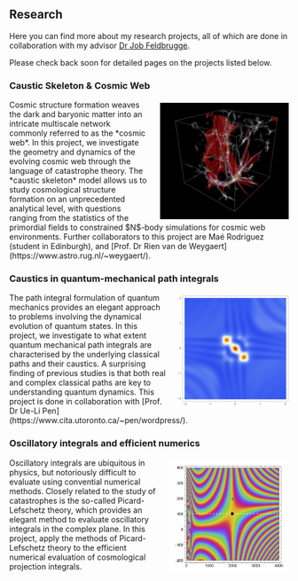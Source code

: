 ## Research

Here you can find more about my research projects, all of which are done in collaboration with my advisor [Dr Job Feldbrugge](https://jfeldbrugge.github.io).

Please check back soon for detailed pages on the projects listed below.

### Caustic Skeleton & Cosmic Web

<div style="position: relative; min-height: 210px;">
<div style="text-align: right; display: inline-block; float: right;">
<img src="./contents/figures/fig-caustic_skeleton.jpeg" style="height: 210px; width: auto; margin-left: 20px; padding-top: 5px">
</div>
Cosmic structure formation weaves the dark and baryonic matter into an intricate multiscale network commonly referred to as the *cosmic web*. In this project, we investigate the geometry and dynamics of the evolving cosmic web through the language of catastrophe theory. The *caustic skeleton* model allows us to study cosmological structure formation on an unprecedented analytical level, with questions ranging from the statistics of the primordial fields to constrained $N$-body simulations for cosmic web environments. Further collaborators to this project are Maé Rodriguez (student in Edinburgh), and [Prof. Dr Rien van de Weygaert](https://www.astro.rug.nl/~weygaert/).
</div>

### Caustics in quantum-mechanical path integrals

<div style="position: relative; min-height: 200px;">
<div style="text-align: right; display: inline-block; float: right;">
<img src="./contents/figures/fig-qm_propagator.jpeg" style="height: 200px; width: auto; margin-left: 20px; padding-top: 5px">
</div>
The path integral formulation of quantum mechanics provides an elegant approach to problems involving the dynamical evolution of quantum states. In this project, we investigate to what extent quantum mechanical path integrals are characterised by the underlying classical paths and their caustics. A surprising finding of previous studies is that both real and complex classical paths are key to understanding quantum dynamics. This project is done in collaboration with [Prof. Dr Ue-Li Pen](https://www.cita.utoronto.ca/~pen/wordpress/).
</div>

### Oscillatory integrals and efficient numerics

<div style="position: relative; min-height: 200px;">
<div style="text-align: right; display: inline-block; float: right;">
<img src="./contents/figures/fig-hankel_integrand.jpeg" style="height: 200px; width: auto; margin-left: 20px; padding-top: 5px">
</div>
Oscillatory integrals are ubiquitous in physics, but notoriously difficult to evaluate using convential numerical methods. Closely related to the study of catastrophes is the so-called Picard-Lefschetz theory, which provides an elegant method to evaluate oscillatory integrals in the complex plane. In this project, apply the methods of Picard-Lefschetz theory to the efficient numerical evaluation of cosmological projection integrals.
</div>
